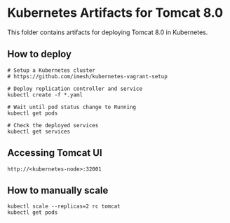 # Kubernetes Artifacts for Tomcat 8.0

This folder contains artifacts for deploying Tomcat 8.0 in Kubernetes.

## How to deploy

    # Setup a Kubernetes cluster
    # https://github.com/imesh/kubernetes-vagrant-setup
    
    # Deploy replication controller and service
    kubectl create -f *.yaml
    
    # Wait until pod status change to Running
    kubectl get pods
    
    # Check the deployed services
    kubectl get services

## Accessing Tomcat UI

    http://<kubernetes-node>:32001

## How to manually scale

    kubectl scale --replicas=2 rc tomcat
    kubectl get pods
